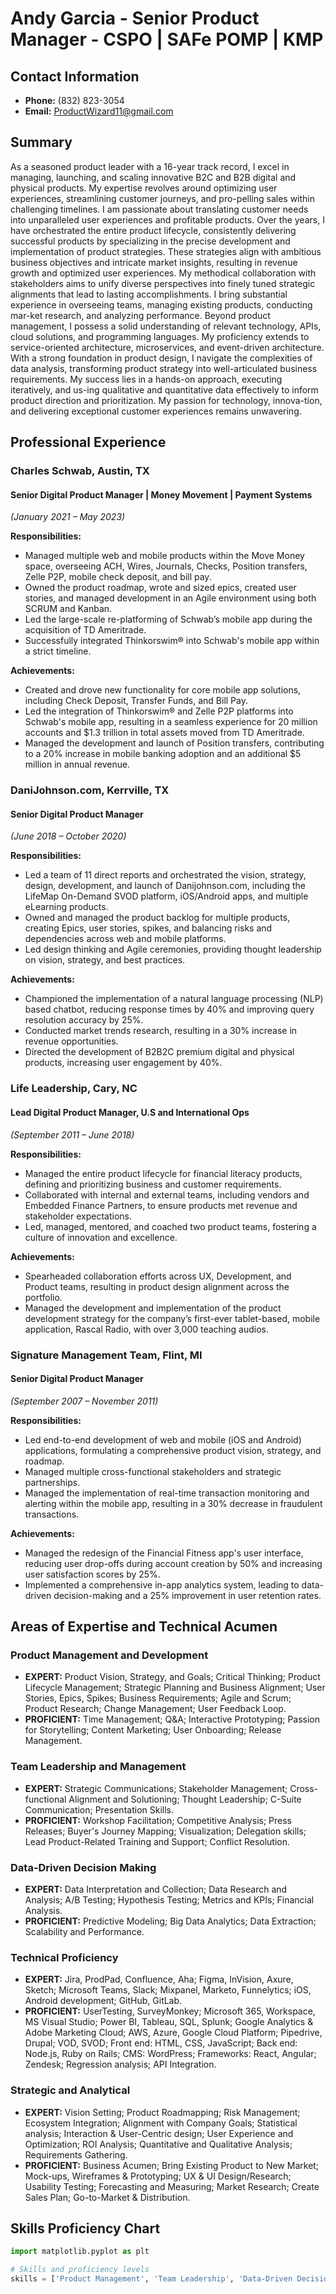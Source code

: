 # Andy Garcia - Senior Product Manager - CSPO | SAFe POMP | KMP      

## Contact Information
- **Phone:** (832) 823-3054
- **Email:** ProductWizard11@gmail.com

## Summary
As a seasoned product leader with a 16-year track record, I excel in managing, launching, and scaling innovative B2C and B2B digital and physical products. My expertise revolves around optimizing user experiences, streamlining customer journeys, and pro-pelling sales within challenging timelines. I am passionate about translating customer needs into unparalleled user experiences and profitable products. Over the years, I have orchestrated the entire product lifecycle, consistently delivering successful products by specializing in the precise development and implementation of product strategies. These strategies align with ambitious business objectives and intricate market insights, resulting in revenue growth and optimized user experiences. 
     My methodical collaboration with stakeholders aims to unify diverse perspectives into finely tuned strategic alignments that lead to lasting accomplishments. I bring substantial experience in overseeing teams, managing existing products, conducting mar-ket research, and analyzing performance. Beyond product management, I possess a solid understanding of relevant technology, APIs, cloud solutions, and programming languages. My proficiency extends to service-oriented architecture, microservices, and event-driven architecture. With a strong foundation in product design, I navigate the complexities of data analysis, transforming product strategy into well-articulated business requirements. My success lies in a hands-on approach, executing iteratively, and us-ing qualitative and quantitative data effectively to inform product direction and prioritization. My passion for technology, innova-tion, and delivering exceptional customer experiences remains unwavering.


## Professional Experience

### Charles Schwab, Austin, TX
#### Senior Digital Product Manager | Money Movement | Payment Systems
*(January 2021 – May 2023)*

**Responsibilities:**
- Managed multiple web and mobile products within the Move Money space, overseeing ACH, Wires, Journals, Checks, Position transfers, Zelle P2P, mobile check deposit, and bill pay.
- Owned the product roadmap, wrote and sized epics, created user stories, and managed development in an Agile environment using both SCRUM and Kanban.
- Led the large-scale re-platforming of Schwab’s mobile app during the acquisition of TD Ameritrade.
- Successfully integrated Thinkorswim® into Schwab's mobile app within a strict timeline.

**Achievements:**
- Created and drove new functionality for core mobile app solutions, including Check Deposit, Transfer Funds, and Bill Pay.
- Led the integration of Thinkorswim® and Zelle P2P platforms into Schwab's mobile app, resulting in a seamless experience for 20 million accounts and $1.3 trillion in total assets moved from TD Ameritrade.
- Managed the development and launch of Position transfers, contributing to a 20% increase in mobile banking adoption and an additional $5 million in annual revenue.

### DaniJohnson.com, Kerrville, TX
#### Senior Digital Product Manager
*(June 2018 – October 2020)*

**Responsibilities:**
- Led a team of 11 direct reports and orchestrated the vision, strategy, design, development, and launch of Danijohnson.com, including the LifeMap On-Demand SVOD platform, iOS/Android apps, and multiple eLearning products.
- Owned and managed the product backlog for multiple products, creating Epics, user stories, spikes, and balancing risks and dependencies across web and mobile platforms.
- Led design thinking and Agile ceremonies, providing thought leadership on vision, strategy, and best practices.

**Achievements:**
- Championed the implementation of a natural language processing (NLP) based chatbot, reducing response times by 40% and improving query resolution accuracy by 25%.
- Conducted market trends research, resulting in a 30% increase in revenue opportunities.
- Directed the development of B2B2C premium digital and physical products, increasing user engagement by 40%.

### Life Leadership, Cary, NC
#### Lead Digital Product Manager, U.S and International Ops
*(September 2011 – June 2018)*

**Responsibilities:**
- Managed the entire product lifecycle for financial literacy products, defining and prioritizing business and customer requirements.
- Collaborated with internal and external teams, including vendors and Embedded Finance Partners, to ensure products met revenue and stakeholder expectations.
- Led, managed, mentored, and coached two product teams, fostering a culture of innovation and excellence.

**Achievements:**
- Spearheaded collaboration efforts across UX, Development, and Product teams, resulting in product design alignment across the portfolio.
- Managed the development and implementation of the product development strategy for the company’s first-ever tablet-based, mobile application, Rascal Radio, with over 3,000 teaching audios.

### Signature Management Team, Flint, MI
#### Senior Digital Product Manager
*(September 2007 – November 2011)*

**Responsibilities:**
- Led end-to-end development of web and mobile (iOS and Android) applications, formulating a comprehensive product vision, strategy, and roadmap.
- Managed multiple cross-functional stakeholders and strategic partnerships.
- Managed the implementation of real-time transaction monitoring and alerting within the mobile app, resulting in a 30% decrease in fraudulent transactions.

**Achievements:**
- Managed the redesign of the Financial Fitness app's user interface, reducing user drop-offs during account creation by 50% and increasing user satisfaction scores by 25%.
- Implemented a comprehensive in-app analytics system, leading to data-driven decision-making and a 25% improvement in user retention rates.

## Areas of Expertise and Technical Acumen
### Product Management and Development
- **EXPERT:** Product Vision, Strategy, and Goals; Critical Thinking; Product Lifecycle Management; Strategic Planning and Business Alignment; User Stories, Epics, Spikes; Business Requirements; Agile and Scrum; Product Research; Change Management; User Feedback Loop.
- **PROFICIENT:** Time Management; Q&A; Interactive Prototyping; Passion for Storytelling; Content Marketing; User Onboarding; Release Management.

### Team Leadership and Management
- **EXPERT:** Strategic Communications; Stakeholder Management; Cross-functional Alignment and Solutioning; Thought Leadership; C-Suite Communication; Presentation Skills.
- **PROFICIENT:** Workshop Facilitation; Competitive Analysis; Press Releases; Buyer's Journey Mapping; Visualization; Delegation skills; Lead Product-Related Training and Support; Conflict Resolution.

### Data-Driven Decision Making
- **EXPERT:** Data Interpretation and Collection; Data Research and Analysis; A/B Testing; Hypothesis Testing; Metrics and KPIs; Financial Analysis.
- **PROFICIENT:** Predictive Modeling; Big Data Analytics; Data Extraction; Scalability and Performance.

### Technical Proficiency
- **EXPERT:** Jira, ProdPad, Confluence, Aha; Figma, InVision, Axure, Sketch; Microsoft Teams, Slack; Mixpanel, Marketo, Funnelytics; iOS, Android development; GitHub, GitLab.
- **PROFICIENT:** UserTesting, SurveyMonkey; Microsoft 365, Workspace, MS Visual Studio; Power BI, Tableau, SQL, Splunk; Google Analytics & Adobe Marketing Cloud; AWS, Azure, Google Cloud Platform; Pipedrive, Drupal; VOD, SVOD; Front end: HTML, CSS, JavaScript; Back end: Node.js, Ruby on Rails; CMS: WordPress; Frameworks: React, Angular; Zendesk; Regression analysis; API Integration.

### Strategic and Analytical
- **EXPERT:** Vision Setting; Product Roadmapping; Risk Management; Ecosystem Integration; Alignment with Company Goals; Statistical analysis; Interaction & User-Centric design; User Experience and Optimization; ROI Analysis; Quantitative and Qualitative Analysis; Requirements Gathering.
- **PROFICIENT:** Business Acumen; Bring Existing Product to New Market; Mock-ups, Wireframes & Prototyping; UX & UI Design/Research; Usability Testing; Forecasting and Measuring; Market Research; Create Sales Plan; Go-to-Market & Distribution.

## Skills Proficiency Chart

```python
import matplotlib.pyplot as plt

# Skills and proficiency levels
skills = ['Product Management', 'Team Leadership', 'Data-Driven Decision Making', 'Technical Proficiency', 'Str
